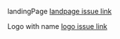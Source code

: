 landingPage [landpage issue link](https://github.com/zuri-training/Qr_gen-Team_54-Repo/issues/1)

Logo with name [logo issue link](https://github.com/zuri-training/Qr_gen-Team_54-Repo/issues/61)
